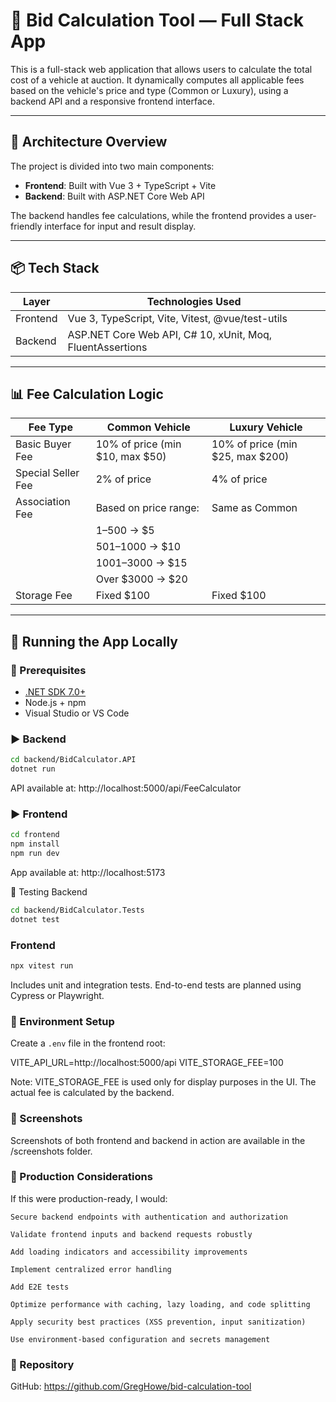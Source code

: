 # 🚗 Bid Calculation Tool — Full Stack App

This is a full-stack web application that allows users to calculate the total cost of a vehicle at auction. It dynamically computes all applicable fees based on the vehicle's price and type (Common or Luxury), using a backend API and a responsive frontend interface.

---

## 🧱 Architecture Overview

The project is divided into two main components:

- **Frontend**: Built with Vue 3 + TypeScript + Vite  
- **Backend**: Built with ASP.NET Core Web API

The backend handles fee calculations, while the frontend provides a user-friendly interface for input and result display.

---

## 📦 Tech Stack

| Layer     | Technologies Used                                      |
|-----------|--------------------------------------------------------|
| Frontend  | Vue 3, TypeScript, Vite, Vitest, @vue/test-utils       |
| Backend   | ASP.NET Core Web API, C# 10, xUnit, Moq, FluentAssertions |

---

## 📊 Fee Calculation Logic

| Fee Type           | Common Vehicle                     | Luxury Vehicle                     |
|--------------------|-------------------------------------|-------------------------------------|
| Basic Buyer Fee    | 10% of price (min $10, max $50)     | 10% of price (min $25, max $200)    |
| Special Seller Fee | 2% of price                         | 4% of price                         |
| Association Fee    | Based on price range:               | Same as Common                      |
|                    | $1–$500 → $5                        |                                     |
|                    | $501–$1000 → $10                    |                                     |
|                    | $1001–$3000 → $15                   |                                     |
|                    | Over $3000 → $20                    |                                     |
| Storage Fee        | Fixed $100                          | Fixed $100                          |

---

## 🚀 Running the App Locally

### 🔧 Prerequisites

- [.NET SDK 7.0+](https://dotnet.microsoft.com/download)
- Node.js + npm
- Visual Studio or VS Code

### ▶️ Backend

```bash
cd backend/BidCalculator.API
dotnet run
```

API available at: http://localhost:5000/api/FeeCalculator

### ▶️ Frontend

```bash
cd frontend
npm install
npm run dev
```

App available at: 
http://localhost:5173

🧪 Testing
Backend
```bash
cd backend/BidCalculator.Tests
dotnet test
```

### Frontend
```bash
npx vitest run
```

Includes unit and integration tests. End-to-end tests are planned using Cypress or Playwright.

### 📁 Environment Setup

Create a `.env` file in the frontend root:

VITE_API_URL=http://localhost:5000/api
VITE_STORAGE_FEE=100

Note: VITE_STORAGE_FEE is used only for display purposes in the UI. The actual fee is calculated by the backend.

### 📸 Screenshots

Screenshots of both frontend and backend in action are available in the /screenshots folder.

### 📌 Production Considerations

If this were production-ready, I would:

    Secure backend endpoints with authentication and authorization

    Validate frontend inputs and backend requests robustly

    Add loading indicators and accessibility improvements

    Implement centralized error handling

    Add E2E tests

    Optimize performance with caching, lazy loading, and code splitting

    Apply security best practices (XSS prevention, input sanitization)

    Use environment-based configuration and secrets management

### 📂 Repository

GitHub:
https://github.com/GregHowe/bid-calculation-tool

